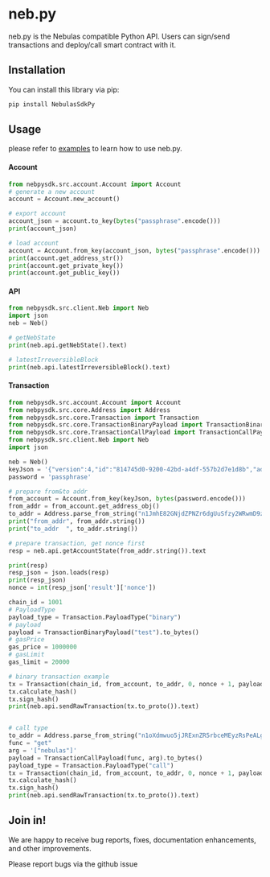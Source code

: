 # neb.py

neb.py is the Nebulas compatible Python API.
Users can sign/send transactions and deploy/call smart contract with it.

## Installation

You can install this library via pip:
```sh
pip install NebulasSdkPy
```

## Usage

please refer to [examples](/nebpysdk/example) to learn how to use neb.py.

#### Account

```python
from nebpysdk.src.account.Account import Account
# generate a new account
account = Account.new_account()

# export account
account_json = account.to_key(bytes("passphrase".encode()))
print(account_json)

# load account
account = Account.from_key(account_json, bytes("passphrase".encode()))
print(account.get_address_str())
print(account.get_private_key())
print(account.get_public_key())

```

#### API

```python
from nebpysdk.src.client.Neb import Neb
import json
neb = Neb()

# getNebState
print(neb.api.getNebState().text)

# latestIrreversibleBlock
print(neb.api.latestIrreversibleBlock().text)
```

#### Transaction

```python
from nebpysdk.src.account.Account import Account
from nebpysdk.src.core.Address import Address
from nebpysdk.src.core.Transaction import Transaction
from nebpysdk.src.core.TransactionBinaryPayload import TransactionBinaryPayload
from nebpysdk.src.core.TransactionCallPayload import TransactionCallPayload
from nebpysdk.src.client.Neb import Neb
import json

neb = Neb()
keyJson = '{"version":4,"id":"814745d0-9200-42bd-a4df-557b2d7e1d8b","address":"n1H2Yb5Q6ZfKvs61htVSV4b1U2gr2GA9vo6","crypto":{"ciphertext":"fb831107ce71ed9064fca0de8d514d7b2ba0aa03aa4fa6302d09fdfdfad23a18","cipherparams":{"iv":"fb65caf32f4dbb2593e36b02c07b8484"},"cipher":"aes-128-ctr","kdf":"scrypt","kdfparams":{"dklen":32,"salt":"dddc4f9b3e2079b5cc65d82d4f9ecf27da6ec86770cb627a19bc76d094bf9472","n":4096,"r":8,"p":1},"mac":"1a66d8e18d10404440d2762c0d59d0ce9e12a4bbdfc03323736a435a0761ee23","machash":"sha3256"}}';
password = 'passphrase'

# prepare from&to addr
from_account = Account.from_key(keyJson, bytes(password.encode()))
from_addr = from_account.get_address_obj()
to_addr = Address.parse_from_string("n1JmhE82GNjdZPNZr6dgUuSfzy2WRwmD9zy")
print("from_addr", from_addr.string())
print("to_addr  ", to_addr.string())

# prepare transaction, get nonce first
resp = neb.api.getAccountState(from_addr.string()).text

print(resp)
resp_json = json.loads(resp)
print(resp_json)
nonce = int(resp_json['result']['nonce'])

chain_id = 1001
# PayloadType
payload_type = Transaction.PayloadType("binary")
# payload
payload = TransactionBinaryPayload("test").to_bytes()
# gasPrice
gas_price = 1000000
# gasLimit
gas_limit = 20000

# binary transaction example
tx = Transaction(chain_id, from_account, to_addr, 0, nonce + 1, payload_type, payload, gas_price, gas_limit)
tx.calculate_hash()
tx.sign_hash()
print(neb.api.sendRawTransaction(tx.to_proto()).text)


# call type
to_addr = Address.parse_from_string("n1oXdmwuo5jJRExnZR5rbceMEyzRsPeALgm")
func = "get"
arg = '["nebulas"]'
payload = TransactionCallPayload(func, arg).to_bytes()
payload_type = Transaction.PayloadType("call")
tx = Transaction(chain_id, from_account, to_addr, 0, nonce + 1, payload_type, payload, gas_price, gas_limit)
tx.calculate_hash()
tx.sign_hash()
print(neb.api.sendRawTransaction(tx.to_proto()).text)

```

## Join in!

We are happy to receive bug reports, fixes, documentation enhancements, and other improvements.

Please report bugs via the github issue

